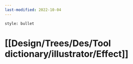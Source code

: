 ```yaml
---
last-modified: 2022-10-04
---
```

```toc
style: bullet
```

# [[Design/Trees/Des/Tool dictionary/illustrator/Effect]]
